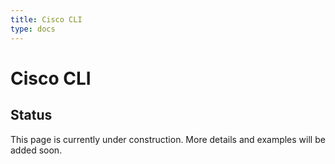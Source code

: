 ```yaml
---
title: Cisco CLI
type: docs
---
```


# Cisco CLI

## Status

This page is currently under construction. More details and examples will be added soon.